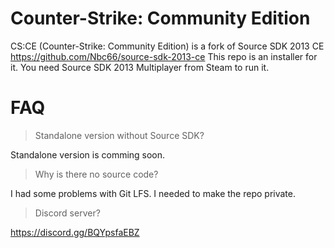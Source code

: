 # Counter-Strike: Community Edition

CS:CE (Counter-Strike: Community Edition) is a fork of Source SDK 2013 CE https://github.com/Nbc66/source-sdk-2013-ce
This repo is an installer for it. You need Source SDK 2013 Multiplayer from Steam to run it. 

# FAQ

> Standalone version without Source SDK?

Standalone version is comming soon.

> Why is there no source code?

I had some problems with Git LFS. I needed to make the repo private.

> Discord server?

https://discord.gg/BQYpsfaEBZ
